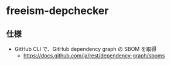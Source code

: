 # freeism-depchecker

## 仕様

- GitHub CLI で、GitHub dependency graph の SBOM を取得
    - <a href="https://docs.github.com/ja/rest/dependency-graph/sboms" target="_blank" rel="noopener noreferrer">https://docs.github.com/ja/rest/dependency-graph/sboms</a>
